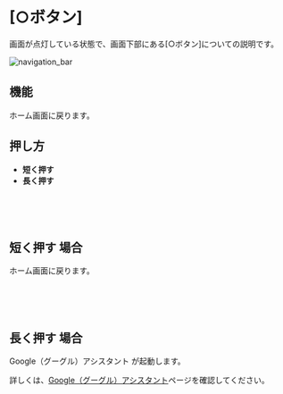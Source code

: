 # [○ボタン]

画面が点灯している状態で、画面下部にある[○ボタン]についての説明です。

![navigation_bar](http://drive.google.com/uc?export=view&id=1N65V2xlXvFlJ8l3DiL0AIqw1XeLnnPbJ)

## 機能

ホーム画面に戻ります。

## 押し方

  * __短く押す__
  * __長く押す__

<br>
<br>
<br>

## __短く押す__ 場合

ホーム画面に戻ります。

<br>
<br>
<br>

## __長く押す__ 場合

Google（グーグル）アシスタント が起動します。

詳しくは、[Google（グーグル）アシスタント](google_assistant.md)ページを確認してください。
